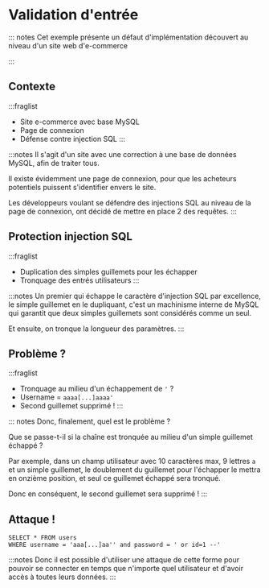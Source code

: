 # Validation d'entrée

::: notes
Cet exemple présente un défaut d'implémentation découvert au niveau d'un site web d'e-commerce

:::

## Contexte

:::fraglist
- Site e-commerce avec base MySQL
- Page de connexion 
- Défense contre injection SQL
:::

:::notes
Il s'agit d'un site avec une correction à une base de données MySQL, afin de traiter tous.

Il existe évidemment une page de connexion, pour que les acheteurs potentiels puissent s'identifier envers le site.

Les développeurs voulant se défendre des injections SQL au niveau de la page de connexion, ont décidé de mettre en place 2 des requêtes.
:::

## Protection injection SQL

:::fraglist
- Duplication des simples guillemets pour les échapper
- Tronquage des entrés utilisateurs
:::


:::notes
Un premier qui échappe le caractère d'injection SQL par excellence, le simple guillemet en le dupliquant, c'est un machinisme interne de MySQL qui garantit que deux simples guillemets sont considérés comme un seul.

Et ensuite, on tronque la longueur des paramètres.
:::

## Problème ?

:::fraglist
- Tronquage au milieu d'un échappement de `'` ?
- Username = `aaaa[...]aaaa'` 
- Second guillemet supprimé ! 
:::

::: notes
Donc, finalement, quel est le problème ? 

Que se passe-t-il si la chaîne est tronquée au milieu d'un simple guillemet échappé ?

Par exemple, dans un champ utilisateur avec 10 caractères max, 9 lettres `a` et un simple guillemet, le doublement du guillemet pour l'échapper le mettra en onzième position, et seul ce guillemet échappé sera tronqué.

Donc en conséquent, le second guillemet sera supprimé !
:::

## Attaque !

```
SELECT * FROM users
WHERE username = 'aaa[...]aa'' and password = ' or id=1 --'
```

:::notes
Donc il est possible d'utiliser une attaque de cette forme pour pouvoir se connecter en temps que n'importe quel utilisateur et d'avoir accès à toutes leurs données.
:::


